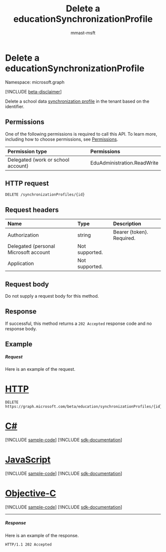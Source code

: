 ﻿---
title: "Delete a educationSynchronizationProfile"
description: "Delete a school data synchronization profile in the tenant based on the identifier."
author: "mmast-msft"
localization_priority: Normal
ms.prod: "education"
doc_type: apiPageType
---

# Delete a educationSynchronizationProfile

Namespace: microsoft.graph

[!INCLUDE [beta-disclaimer](../../includes/beta-disclaimer.md)]

Delete a school data [synchronization profile](../resources/educationsynchronizationprofile.md) in the tenant based on the identifier.

## Permissions

One of the following permissions is required to call this API. To learn more, including how to choose permissions, see [Permissions](/graph/permissions-reference).

| Permission type                    | Permissions                 |
| :--------------------------------- | :-------------------------- |
| Delegated (work or school account) | EduAdministration.ReadWrite |

## HTTP request

<!-- { "blockType": "ignored" } -->

```http
DELETE /synchronizationProfiles/{id}
```

## Request headers

| Name                                  | Type           | Description               |
| :------------------------------------ | :------------- | :------------------------ |
| Authorization                         | string         | Bearer {token}. Required. |
| Delegated (personal Microsoft account | Not supported. |                           |
| Application                           | Not supported. |                           |

## Request body

Do not supply a request body for this method.

## Response

If successful, this method returns a `202 Accepted` response code and no response body.

## Example

##### Request

Here is an example of the request.

# [HTTP](#tab/http)

<!-- {
  "blockType": "request",
  "name": "get_synchronizationProfile"
}-->

```http
DELETE https://graph.microsoft.com/beta/education/synchronizationProfiles/{id}
```

# [C#](#tab/csharp)

[!INCLUDE [sample-code](../includes/snippets/csharp/get-synchronizationprofile-csharp-snippets.md)]
[!INCLUDE [sdk-documentation](../includes/snippets/snippets-sdk-documentation-link.md)]

# [JavaScript](#tab/javascript)

[!INCLUDE [sample-code](../includes/snippets/javascript/get-synchronizationprofile-javascript-snippets.md)]
[!INCLUDE [sdk-documentation](../includes/snippets/snippets-sdk-documentation-link.md)]

# [Objective-C](#tab/objc)

[!INCLUDE [sample-code](../includes/snippets/objc/get-synchronizationprofile-objc-snippets.md)]
[!INCLUDE [sdk-documentation](../includes/snippets/snippets-sdk-documentation-link.md)]

---

##### Response

Here is an example of the response.

<!-- {
  "blockType": "response",
  "truncated": true
} -->

```http
HTTP/1.1 202 Accepted
```

<!-- uuid: 8fcb5dbc-d5aa-4681-8e31-b001d5168d79 
2015-10-25 14:57:30 UTC -->

<!-- {
  "type": "#page.annotation",
  "description": "Example",
  "keywords": "",
  "section": "documentation",
  "tocPath": "",
  "suppressions": [
  ]
}-->
